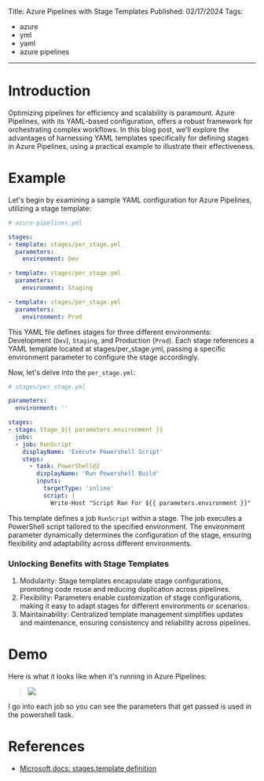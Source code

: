 Title: Azure Pipelines with Stage Templates
Published: 02/17/2024
Tags: 
- azure
- yml
- yaml
- azure pipelines

---

# Introduction

Optimizing pipelines for efficiency and scalability is paramount. Azure Pipelines, with its YAML-based configuration, offers a robust framework for orchestrating complex workflows. In this blog post, we'll explore the advantages of harnessing YAML templates specifically for defining stages in Azure Pipelines, using a practical example to illustrate their effectiveness.

# Example

Let's begin by examining a sample YAML configuration for Azure Pipelines, utilizing a stage template:

```yaml
# azure-pipelines.yml

stages:
- template: stages/per_stage.yml  
  parameters:
    environment: Dev

- template: stages/per_stage.yml  
  parameters:
    environment: Staging

- template: stages/per_stage.yml  
  parameters:
    environment: Prod
```

This YAML file defines stages for three different environments: Development (`Dev`), `Staging`, and Production (`Prod`). Each stage references a YAML template located at stages/per_stage.yml, passing a specific environment parameter to configure the stage accordingly.

Now, let's delve into the `per_stage.yml`:

```yaml
# stages/per_stage.yml

parameters:
  environment: ''

stages:
- stage: Stage_${{ parameters.environment }}
  jobs:
  - job: RunScript
    displayName: 'Execute Powershell Script'
    steps:
      - task: PowerShell@2
        displayName: 'Run Powershell Build'
        inputs:
          targetType: 'inline'
          script: |
            Write-Host "Script Ran For ${{ parameters.environment }}"
```

This template defines a job `RunScript` within a stage. The job executes a PowerShell script tailored to the specified environment. The environment parameter dynamically determines the configuration of the stage, ensuring flexibility and adaptability across different environments.

### Unlocking Benefits with Stage Templates

1. Modularity: Stage templates encapsulate stage configurations, promoting code reuse and reducing duplication across pipelines.
2. Flexibility: Parameters enable customization of stage configurations, making it easy to adapt stages for different environments or scenarios.
3. Maintainability: Centralized template management simplifies updates and maintenance, ensuring consistency and reliability across pipelines.

# Demo

Here is what it looks like when it's running in Azure Pipelines:

> <img src="/posts/images/azure-stage-template.gif" style="max-width: 100%">

I go into each job so you can see the parameters that get passed is used in the powershell task.

# References

- [Microsoft docs: stages.template definition](https://learn.microsoft.com/en-us/azure/devops/pipelines/yaml-schema/stages-template?view=azure-pipelines)